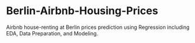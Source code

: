 # Berlin-Airbnb-Housing-Prices
Airbnb house-renting at Berlin prices prediction using Regression including EDA, Data Preparation, and Modeling.
